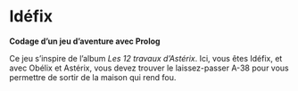 # Idéfix

**Codage d’un jeu d’aventure avec Prolog**

Ce jeu s’inspire de l’album *Les 12 travaux d’Astérix*.
Ici, vous êtes Idéfix, et avec Obélix et Astérix, vous
devez trouver le laissez-passer A-38 pour vous permettre
de sortir de la maison qui rend fou.
